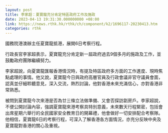 ```yaml
---
layout: post
title: 李家超：夏寶龍充分肯定特區政府工作及施政
date: 2023-04-13 19:31:30.000000000 +08:00
link: https://news.rthk.hk/rthk/ch/component/k2/1696117-20230413.htm
categories: rthk
---
```


國務院港澳辦主任夏寶龍抵港，展開6日考察行程。

行政長官李家超表示，夏寶龍充分肯定新一屆政府過去9個多月的施政及工作，並鼓勵政府團隊繼續努力。

李家超說，向夏寶龍匯報香港情況時，有提及特區政府多方面的工作進度、現時焦點處理的事情。他又說，夏寶龍今日與政府高層官員及行政會議非官守議員會面，認真並仔細聆聽意見，深入交流，熱烈討論，他對香港未來充滿信心，亦對香港非常熟悉。

被問到夏寶龍今次來港是否為廿三條立法做準備、又會否探訪劏房戶。李家超說，不便公開討論內容，強調夏寶龍來港考察具特別意義，未來數天行程緊密，包括會出席星期六舉行的全民國家安全教育日的開幕禮，他會做好一切安排配合考察隊。他相信，夏寶龍6日的考察行程，可深入了解香港各方面情況，亦充分反映中央及夏寶龍對香港的關心及重視。
